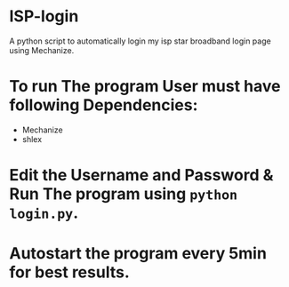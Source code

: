 # ISP-login
A python script to automatically login my isp star broadband login page using Mechanize.

# To run The program User must have following Dependencies:
- Mechanize
- shlex

# Edit the Username and Password & Run The program using `python login.py`.

# Autostart the program every 5min for best results.



